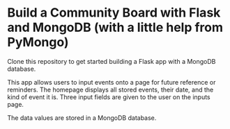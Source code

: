 # Build a Community Board with Flask and MongoDB (with a little help from PyMongo)

Clone this repository to get started building a Flask app with a MongoDB database.

This app allows users to input events onto a page for future reference or reminders.
The homepage displays all stored events, their date, and the kind of event it is.
Three input fields are given to the user on the inputs page.

The data values are stored in a MongoDB database.
